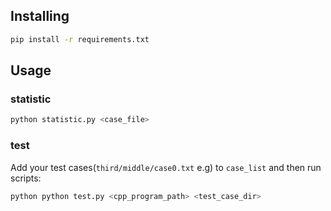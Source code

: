 ## Installing

```bash
pip install -r requirements.txt
```

## Usage

### statistic

```bash
python statistic.py <case_file>
```

### test
Add your test cases(`third/middle/case0.txt` e.g) to `case_list` and then run scripts:

```bash
python python test.py <cpp_program_path> <test_case_dir>
```